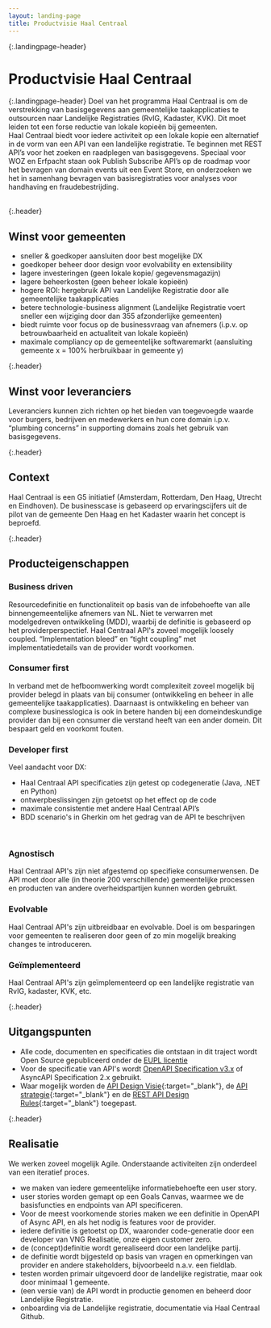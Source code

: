```yaml
---
layout: landing-page
title: Productvisie Haal Centraal
---
```

{:.landingpage-header}
# Productvisie Haal Centraal

{:.landingpage-header}
Doel van het programma Haal Centraal is om de verstrekking van basisgegevens aan gemeentelijke taakapplicaties te outsourcen naar Landelijke Registraties (RvIG, Kadaster, KVK). Dit moet leiden tot een forse reductie van lokale kopieën bij gemeenten.    
Haal Centraal biedt voor iedere activiteit op een lokale kopie een alternatief in de vorm van een API van een landelijke registratie. Te beginnen met REST API’s voor het zoeken en raadplegen van basisgegevens. Speciaal voor WOZ en Erfpacht staan ook Publish Subscribe API’s op de roadmap voor het bevragen van domain events uit een Event Store, en onderzoeken we het in samenhang bevragen van basisregistraties voor analyses voor handhaving en fraudebestrijding.
<br><br>

{:.header}
## Winst voor gemeenten

- sneller & goedkoper aansluiten door best mogelijke DX
- goedkoper beheer door design voor evolvability en extensibility
- lagere investeringen (geen lokale kopie/ gegevensmagazijn)
- lagere beheerkosten (geen beheer lokale kopieën)
- hogere ROI: hergebruik API van Landelijke Registratie door alle gemeentelijke taakapplicaties
- betere technologie-business alignment (Landelijke Registratie voert sneller een wijziging door dan 355 afzonderlijke gemeenten)
- biedt ruimte voor focus op de businessvraag van afnemers (i.p.v. op betrouwbaarheid en actualiteit van lokale kopieën)
- maximale compliancy op de gemeentelijke softwaremarkt (aansluiting gemeente x = 100% herbruikbaar in gemeente y)

{:.header}
## Winst voor leveranciers

Leveranciers kunnen zich richten op het bieden van toegevoegde waarde voor burgers, bedrijven en medewerkers en hun core domain i.p.v. “plumbing concerns” in supporting domains zoals het gebruik van basisgegevens.

{:.header}
## Context

Haal Centraal is een G5 initiatief (Amsterdam, Rotterdam, Den Haag, Utrecht en Eindhoven). De businesscase is gebaseerd op ervaringscijfers uit de pilot van de gemeente Den Haag en het Kadaster waarin het concept is beproefd.

{:.header}
## Producteigenschappen

<div class="row">
  <div class="col">
    <div class="card no-border">
      <div class="card-body">
        <h3 class="card-title">Business driven</h3>
        <p class="card-text">
        Resourcedefinitie en functionaliteit op basis van de infobehoefte van alle binnengemeentelijke afnemers van NL. Niet te verwarren met modelgedreven ontwikkeling (MDD), waarbij de definitie is gebaseerd op het providerperspectief. Haal Centraal API's zoveel mogelijk loosely coupled. “Implementation bleed” en “tight coupling” met implementatiedetails van de provider wordt voorkomen.
        </p>
      </div>
    </div>
  </div>
  <div class="col">
    <div class="card no-border">
      <div class="card-body">
        <h3 class="card-title">Consumer first</h3>
        <p class="card-text">
        In verband met de hefboomwerking wordt complexiteit zoveel mogelijk bij provider belegd in plaats van bij consumer (ontwikkeling en beheer in alle gemeentelijke taakapplicaties). Daarnaast is ontwikkeling en beheer van complexe businesslogica is ook in betere handen bij een domeindeskundige provider dan bij een consumer die verstand heeft van een ander domein. Dit bespaart geld en voorkomt fouten.
        </p>
      </div>
    </div>
  </div>
  <div class="col">
    <div class="card no-border">
      <div class="card-body">
        <h3 class="card-title">Developer first</h3>
        <p class="card-text">
        Veel aandacht voor DX:
        <ul>
            <li>Haal Centraal API specificaties zijn getest op codegeneratie (Java, .NET en Python)</li>
            <li>ontwerpbeslissingen zijn getoetst op het effect op de code</li>
            <li>maximale consistentie met andere Haal Centraal API’s</li>
            <li>BDD scenario's in Gherkin om het gedrag van de API te beschrijven</li>
        </ul>
        </p>
      </div>
    </div>
  </div>
</div>
<br>
<div class="row">
  <div class="col">
    <div class="card no-border">
      <div class="card-body">
        <h3 class="card-title">Agnostisch</h3>
        <p class="card-text">
        Haal Centraal API's zijn niet afgestemd op specifieke consumerwensen. De API moet door alle (in theorie 200 verschillende) gemeentelijke processen en producten van andere overheidspartijen kunnen worden gebruikt.
        </p>
      </div>
    </div>
  </div>
  <div class="col">
    <div class="card no-border">
      <div class="card-body">
        <h3 class="card-title">Evolvable</h3>
        <p class="card-text">
        Haal Centraal API's zijn uitbreidbaar en evolvable. Doel is om besparingen voor gemeenten te realiseren door geen of zo min mogelijk breaking changes te introduceren.
        </p>
      </div>
    </div>
  </div>
  <div class="col">
    <div class="card no-border">
      <div class="card-body">
        <h3 class="card-title">Geïmplementeerd</h3>
        <p class="card-text">
        Haal Centraal API's zijn geïmplementeerd op een landelijke registratie van RvIG, kadaster, KVK, etc.
        </p>
      </div>
    </div>
  </div>
</div>

{:.header}
## Uitgangspunten

- Alle code, documenten en specificaties die ontstaan in dit traject wordt Open Source gepubliceerd onder de [EUPL licentie](https://joinup.ec.europa.eu/collection/eupl/eupl-text-11-12)
- Voor de specificatie van API's wordt [OpenAPI Specification v3.x](https://www.forumstandaardisatie.nl/standaard/openapi-specification) of AsyncAPI Specification 2.x gebruikt.
- Waar mogelijk worden de [API Design Visie](https://github.com/Geonovum/KP-APIs/tree/master/Werkgroep%20Design%20Visie){:target="_blank"}, de [API strategie](https://docs.geostandaarden.nl/api/API-Strategie/){:target="_blank"} en de [REST API Design Rules](https://docs.geostandaarden.nl/api/API-Designrules/){:target="_blank"} toegepast.

{:.header}
## Realisatie

We werken zoveel mogelijk Agile. Onderstaande activiteiten zijn onderdeel van een iteratief proces.

- we maken van iedere gemeentelijke informatiebehoefte een user story.
- user stories worden gemapt op een Goals Canvas, waarmee we de basisfuncties en endpoints van API specificeren.
- Voor de meest voorkomende stories maken we een definitie in OpenAPI of Async API, en als het nodig is features voor de provider. 
- iedere definitie is getoetst op DX, waaronder code-generatie door een developer van VNG Realisatie, onze eigen customer zero.
- de (concept)definitie wordt gerealiseerd door een landelijke partij.
- de definitie wordt bijgesteld op basis van vragen en opmerkingen van provider en andere stakeholders, bijvoorbeeld n.a.v. een fieldlab.
- testen worden primair uitgevoerd door de landelijke registratie, maar ook door minimaal 1 gemeente.
- (een versie van) de API wordt in productie genomen en beheerd door Landelijke Registratie.
- onboarding via de Landelijke registratie, documentatie via Haal Centraal Github.
